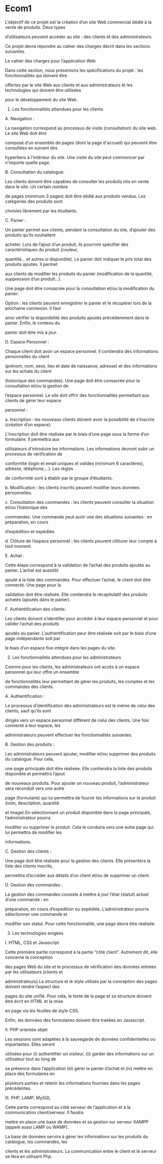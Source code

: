 Ecom1
=====
L’objectif de ce projet est la création d’un site Web commercial dédié à la vente de produits. Deux types 

d’utilisateurs peuvent accéder au site : des clients et des administrateurs. 

Ce projet devra répondre au cahier des charges décrit dans les sections suivantes.

Le cahier des charges pour l’application Web

Dans cette section, nous présentons les spécifications du projet : les fonctionnalités qui doivent être 

offertes par le site Web aux clients et aux administrateurs et les technologies qui doivent être utilisées 

pour le développement du site Web.

1. Les fonctionnalités attendues pour les clients

A. Navigation : 

La navigation correspond au processus de visite (consultation) du site web. Le site Web doit être 

composé d’un ensemble de pages (dont la page d'accueil) qui peuvent être consultées en suivant des 

hyperliens à l'intérieur du site. Une visite du site peut commencer par n'importe quelle page.

B. Consultation du catalogue: 

Les clients doivent être capables de consulter les produits mis en vente dans le site. Un certain nombre 

de pages (minimum 3 pages) doit être dédié aux produits vendus. Les catégories des produits sont 

choisies librement par les étudiants.

C. Panier : 

Un panier permet aux clients, pendant la consultation du site, d’ajouter des produits qu’ils souhaitent 

acheter. Lors de l’ajout d’un produit, ils pourront spécifier des caractéristiques du produit (couleur, 

quantité... et autres si disponible). Le panier doit indiquer le prix total des produits ajoutés. Il permet 

aux clients de modifier les produits du panier (modification de la quantité, suppression d’un produit...). 

Une page doit être consacrée pour la consultation et/ou la modification du panier.

Option : les clients peuvent enregistrer le panier et le récupérer lors de la prochaine connexion. Il faut 

ainsi vérifier la disponibilité des produits ajoutés précédemment dans le panier. Enfin, le contenu du 

panier doit être mis à jour.

D. Espace Personnel :

Chaque client doit avoir un espace personnel. Il contiendra des informations personnelles du client 

(prénom, nom, sexe, lieu et date de naissance, adresse) et des informations sur les achats du client 

(historique des commandes). Une page doit être consacrée pour la consultation et/ou la gestion de 

l’espace personnel. Le site doit offrir des fonctionnalités permettant aux clients de gérer leur espace 

personnel :

a. Inscription : les nouveaux clients doivent avoir la possibilité de s’inscrire (création d’un espace). 

L’inscription doit être réalisée par le biais d’une page sous la forme d’un formulaire. Il permettra aux 

utilisateurs d’introduire les informations. Les informations devront subir un processus de vérification de 

conformité (login et email uniques et valides (minimum 6 caractères), adresse, téléphone,...). Les règles 

de conformité sont à établir par le groupe d’étudiants.

b. Modification : les clients inscrits peuvent modifier leurs données personnelles.

c. Consultation des commandes : les clients peuvent consulter la situation et/ou l’historique des 

commandes. Une commande peut avoir une des situations suivantes : en préparation, en cours 

d’expédition et expédiée.

d. Clôture de l’espace personnel : les clients peuvent clôturer leur compte à tout moment.

E. Achat : 

Cette étape correspond à la validation de l’achat des produits ajoutés au panier. L’achat est aussitôt 

ajouté à la liste des commandes. Pour effectuer l’achat, le client doit être connecté. Une page pour la 

validation doit être réalisée. Elle contiendra le récapitulatif des produits achetés (ajoutés dans le panier).

F. Authentification des clients:

Les clients doivent s’identifier pour accéder à leur espace personnel et pour valider l’achat des produits 

ajoutés au panier. L’authentification peur être réalisée soit par le biais d’une page indépendante soit par 

le biais d’un espace fixe intégré dans les pages du site.

2. Les fonctionnalités attendues pour les administrateurs

Comme pour les clients, les administrateurs ont accès à un espace personnel qui leur offre un ensemble 

de fonctionnalités leur permettant de gérer les produits, les comptes et les commandes des clients.

A. Authentification :

Le processus d’identification des administrateurs est le même de celui des clients, sauf qu’ils sont 

dirigés vers un espace personnel différent de celui des clients. Une fois connecté à leur espace, les 

administrateurs peuvent effectuer les fonctionnalités suivantes.

B. Gestion des produits :

Les administrateurs peuvent ajouter, modifier et/ou supprimer des produits du catalogue. Pour cela, 

une page principale doit être réalisée. Elle contiendra la liste des produits disponible et permettra l’ajout 

de nouveaux produits. Pour ajouter un nouveau produit, l’administrateur sera reconduit vers une autre 

page (formulaire) qui lui permettra de fournir les informations sur le produit (nom, description, quantité 

et image).En sélectionnant un produit disponible dans la page principale, l’administrateur pourra 

modifier ou supprimer le produit. Cela le conduira vers une autre page qui lui permettra de modifier les 

informations. 

C. Gestion des clients :

Une page doit être réalisée pour la gestion des clients. Elle présentera la liste des clients inscrits, 

permettra d’accéder aux détails d’un client et/ou de supprimer un client.

D. Gestion des commandes :

La gestion des commandes consiste à mettre à jour l’état (statut) actuel d’une commande : en 

préparation, en cours d’expédition ou expédiée. L’administrateur pourra sélectionner une commande et 

modifier son statut. Pour cette fonctionnalité, une page devra être réalisée. 

3. Les technologies exigées

I. HTML, CSS et Javascript

Cette première partie correspond à la partie “côté client”. Autrement dit, elle concerne la conception 

des pages Web du site et le processus de vérification des données entrées par les utilisateurs (clients et 

administrateurs).La structure et le style utilisés par la conception des pages doivent rendre l’aspect des 

pages du site unifié. Pour cela, le texte de la page et sa structure doivent être écrit en HTML et la mise 

en page via les feuilles de style CSS.

Enfin, les données des formulaires doivent être traitées en Javascript.

II. PHP orientée objet

Les sessions sont adaptées à la sauvegarde de données confidentielles ou importantes. Elles seront 

utilisées pour (i) authentifier un visiteur, (ii) garder des informations sur un utilisateur tout au long de 

sa présence dans l’application (iii) gérer le panier d’achat et (iv) mettre en place des formulaires en 

plusieurs parties et retenir les informations fournies dans les pages précédentes.

III. PHP, LAMP, MySQL

Cette partie correspond au côté serveur de l’application et à la communication client/serveur. Il faudra 

mettre en place une base de données et sa gestion sur serveur XAMPP (appelé aussi LAMP ou WAMP). 

La base de données servira à gérer les informations sur les produits du catalogue, les commandes, les 

clients et les administrateurs. La communication entre le client et le serveur se fera en utilisant Php.
